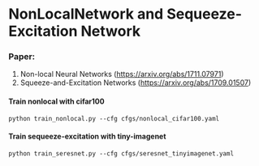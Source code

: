 # NonLocalNetwork and Sequeeze-Excitation Network

### Paper:
1. Non-local Neural Networks (https://arxiv.org/abs/1711.07971)
2. Squeeze-and-Excitation Networks (https://arxiv.org/abs/1709.01507)

#### Train nonlocal with cifar100
`python train_nonlocal.py --cfg cfgs/nonlocal_cifar100.yaml`


#### Train sequeeze-excitation with tiny-imagenet
`python train_seresnet.py --cfg cfgs/seresnet_tinyimagenet.yaml`
